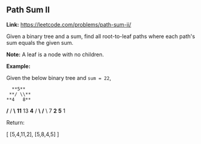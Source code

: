 ## Path Sum II

**Link:** https://leetcode.com/problems/path-sum-ii/

Given a binary tree and a sum, find all root-to-leaf paths where each path's sum equals the given sum.

**Note:** A leaf is a node with no children.

**Example:**

Given the below binary tree and `sum = 22`,

      **5**
     **/ \\**
    **4   8**
   **/**   / **\\**
  **11**  13  **4**
 /  **\\**    **/** \\
7    **2**  **5**   1

Return:

\[
   \[5,4,11,2\],
   \[5,8,4,5\]
\]